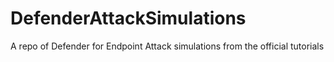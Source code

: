 # DefenderAttackSimulations
A repo of Defender for Endpoint Attack simulations from the official tutorials
